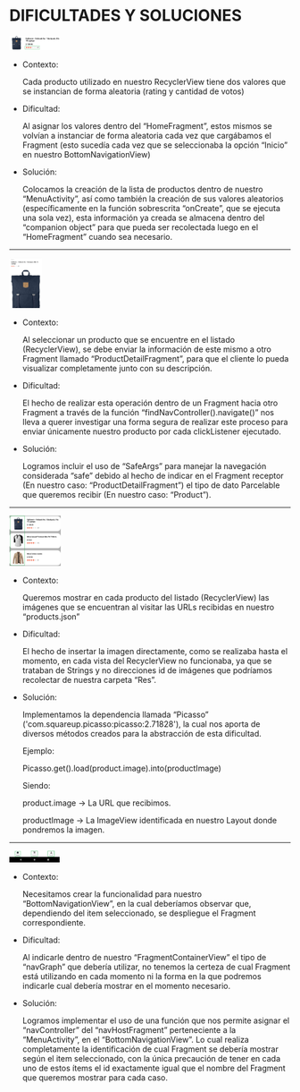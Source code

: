 # DIFICULTADES Y SOLUCIONES


<img src="assets/solution-1.png" width="90">

- Contexto:

  Cada producto utilizado en nuestro RecyclerView tiene dos valores que se instancian de forma aleatoria (rating y cantidad de votos) 

- Dificultad:

  Al asignar los valores dentro del “HomeFragment”, estos mismos se volvían a instanciar de forma aleatoria cada vez que cargábamos el Fragment (esto sucedía cada vez que se seleccionaba la opción “Inicio” en nuestro BottomNavigationView)

- Solución:

  Colocamos la creación de la lista de productos dentro de nuestro “MenuActivity”, así como también la creación de sus valores aleatorios (específicamente en la función sobrescrita “onCreate”, que se ejecuta una sola vez), esta información ya creada se almacena dentro del “companion object” para que pueda ser recolectada luego en el “HomeFragment” cuando sea necesario. 

---

<img src="assets/solution-2.png" height="90">

- Contexto:

  Al seleccionar un producto que se encuentre en el listado (RecyclerView), se debe enviar la información de este mismo a otro Fragment llamado “ProductDetailFragment”, para que el cliente lo pueda visualizar completamente junto con su descripción.

- Dificultad: 

  El hecho de realizar esta operación dentro de un Fragment hacia otro Fragment a través de la función “findNavController().navigate()” nos lleva a querer investigar una forma segura de realizar este proceso para enviar únicamente nuestro producto por cada clickListener ejecutado.

- Solución:

  Logramos incluir el uso de “SafeArgs” para manejar la navegación considerada “safe” debido al hecho de indicar en el Fragment receptor (En nuestro caso: “ProductDetailFragment”) el tipo de dato Parcelable que queremos recibir (En nuestro caso: “Product”).


---

<img src="assets/solution-3.png" height="90">

- Contexto:

  Queremos mostrar en cada producto del listado (RecyclerView) las imágenes que se encuentran al visitar las URLs recibidas en nuestro “products.json” 

- Dificultad:

  El hecho de insertar la imagen directamente, como se realizaba hasta el momento, en cada vista del RecyclerView no funcionaba, ya que se trataban de Strings y no direcciones id de imágenes que podríamos recolectar de nuestra carpeta “Res”. 

- Solución:

  Implementamos la dependencia llamada “Picasso” ('com.squareup.picasso:picasso:2.71828'), la cual nos aporta de diversos métodos creados para la abstracción de esta dificultad.
  
  Ejemplo:
  
  Picasso.get().load(product.image).into(productImage)

  Siendo:
  
  product.image -> La URL que recibimos.
  
  productImage -> La ImageView identificada en nuestro Layout donde pondremos la imagen.


---

<img src="assets/solution-4.png" width="90">

- Contexto:

  Necesitamos crear la funcionalidad para nuestro “BottomNavigationView”, en la cual deberíamos observar que, dependiendo del item seleccionado, se despliegue el Fragment correspondiente.

- Dificultad:

  Al indicarle dentro de nuestro “FragmentContainerView” el tipo de “navGraph” que debería utilizar, no tenemos la certeza de cual Fragment está utilizando en cada momento ni la forma en la que podremos indicarle cual debería mostrar en el momento necesario.

- Solución:

  Logramos implementar el uso de una función que nos permite asignar el “navController” del “navHostFragment” perteneciente a la “MenuActivity”, en el “BottomNavigationView”. Lo cual realiza completamente la identificación de cual Fragment se debería mostrar según el item seleccionado, con la única precaución de tener en cada uno de estos ítems el id exactamente igual que el nombre del Fragment que queremos mostrar para cada caso.
